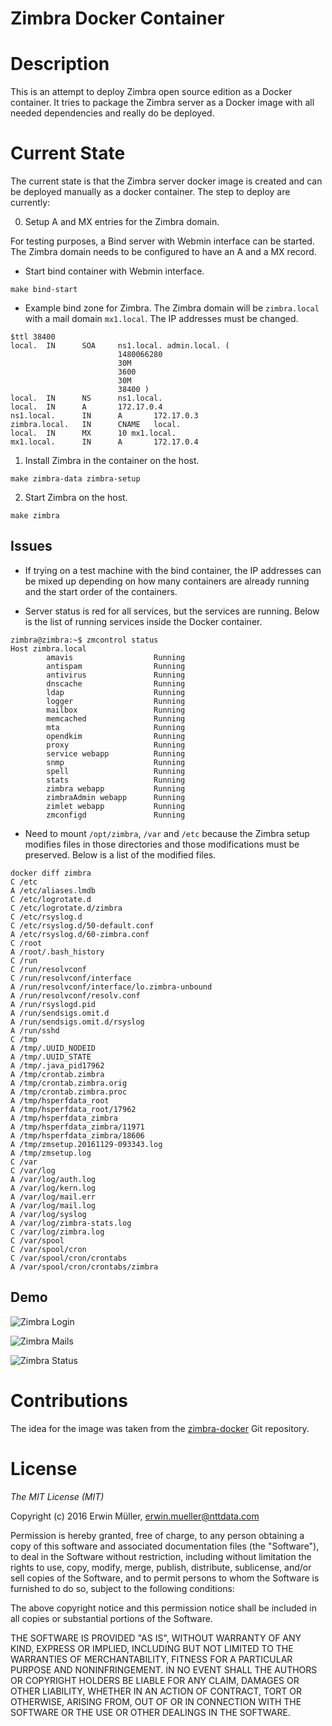 # Zimbra Docker Container

# Description

This is an attempt to deploy Zimbra open source edition as a Docker container.
It tries to package the Zimbra server as a Docker image with all needed
dependencies and really do be deployed.

# Current State

The current state is that the Zimbra server docker image is created and
can be deployed manually as a docker container. The step to deploy are currently:

0. Setup A and MX entries for the Zimbra domain.

For testing purposes, a Bind server with Webmin interface can be started.
The Zimbra domain needs to be configured to have an A and a MX record.

* Start bind container with Webmin interface.

```
make bind-start
```

* Example bind zone for Zimbra. The Zimbra domain will be `zimbra.local`
with a mail domain `mx1.local`. The IP addresses must be changed.

```
$ttl 38400
local.  IN      SOA     ns1.local. admin.local. (
                        1480066280
                        30M
                        3600
                        30M
                        38400 )
local.  IN      NS      ns1.local.
local.  IN      A       172.17.0.4
ns1.local.      IN      A       172.17.0.3
zimbra.local.   IN      CNAME   local.
local.  IN      MX      10 mx1.local.
mx1.local.      IN      A       172.17.0.4
```

1. Install Zimbra in the container on the host.

```
make zimbra-data zimbra-setup
```

2. Start Zimbra on the host.

```
make zimbra
```

## Issues

* If trying on a test machine with the bind container, the IP addresses can
be mixed up depending on how many containers are already running and the
start order of the containers.

* Server status is red for all services, but the services are running. Below
is the list of running services inside the Docker container.

```
zimbra@zimbra:~$ zmcontrol status
Host zimbra.local
        amavis                  Running
        antispam                Running
        antivirus               Running
        dnscache                Running
        ldap                    Running
        logger                  Running
        mailbox                 Running
        memcached               Running
        mta                     Running
        opendkim                Running
        proxy                   Running
        service webapp          Running
        snmp                    Running
        spell                   Running
        stats                   Running
        zimbra webapp           Running
        zimbraAdmin webapp      Running
        zimlet webapp           Running
        zmconfigd               Running
```

* Need to mount `/opt/zimbra`, `/var` and `/etc` because the Zimbra setup 
modifies files in those directories and those modifications must be preserved.
Below is a list of the modified files.

```
docker diff zimbra
C /etc
A /etc/aliases.lmdb
C /etc/logrotate.d
C /etc/logrotate.d/zimbra
C /etc/rsyslog.d
C /etc/rsyslog.d/50-default.conf
A /etc/rsyslog.d/60-zimbra.conf
C /root
A /root/.bash_history
C /run
C /run/resolvconf
C /run/resolvconf/interface
A /run/resolvconf/interface/lo.zimbra-unbound
A /run/resolvconf/resolv.conf
A /run/rsyslogd.pid
A /run/sendsigs.omit.d
A /run/sendsigs.omit.d/rsyslog
A /run/sshd
C /tmp
A /tmp/.UUID_NODEID
A /tmp/.UUID_STATE
A /tmp/.java_pid17962
A /tmp/crontab.zimbra
A /tmp/crontab.zimbra.orig
A /tmp/crontab.zimbra.proc
A /tmp/hsperfdata_root
A /tmp/hsperfdata_root/17962
A /tmp/hsperfdata_zimbra
A /tmp/hsperfdata_zimbra/11971
A /tmp/hsperfdata_zimbra/18606
A /tmp/zmsetup.20161129-093343.log
A /tmp/zmsetup.log
C /var
C /var/log
A /var/log/auth.log
A /var/log/kern.log
A /var/log/mail.err
A /var/log/mail.log
A /var/log/syslog
A /var/log/zimbra-stats.log
C /var/log/zimbra.log
C /var/spool
C /var/spool/cron
C /var/spool/cron/crontabs
A /var/spool/cron/crontabs/zimbra
```

## Demo

![Zimbra Login](zimbra_login_1.png "Zimbra Login")

![Zimbra Mails](zimbra_login_2.png "Zimbra Mails")

![Zimbra Status](zimbra_admin_1.png "Zimbra Status")

# Contributions

The idea for the image was taken from
the [zimbra-docker](https://github.com/Zimbra-Community/zimbra-docker)
Git repository.

# License

*The MIT License (MIT)*

Copyright (c) 2016 Erwin Müller, <erwin.mueller@nttdata.com>

Permission is hereby granted, free of charge, to any person obtaining a copy
of this software and associated documentation files (the "Software"), to deal
in the Software without restriction, including without limitation the rights
to use, copy, modify, merge, publish, distribute, sublicense, and/or sell
copies of the Software, and to permit persons to whom the Software is
furnished to do so, subject to the following conditions:

The above copyright notice and this permission notice shall be included in all
copies or substantial portions of the Software.

THE SOFTWARE IS PROVIDED "AS IS", WITHOUT WARRANTY OF ANY KIND, EXPRESS OR
IMPLIED, INCLUDING BUT NOT LIMITED TO THE WARRANTIES OF MERCHANTABILITY,
FITNESS FOR A PARTICULAR PURPOSE AND NONINFRINGEMENT. IN NO EVENT SHALL THE
AUTHORS OR COPYRIGHT HOLDERS BE LIABLE FOR ANY CLAIM, DAMAGES OR OTHER
LIABILITY, WHETHER IN AN ACTION OF CONTRACT, TORT OR OTHERWISE, ARISING FROM,
OUT OF OR IN CONNECTION WITH THE SOFTWARE OR THE USE OR OTHER DEALINGS IN THE
SOFTWARE.
